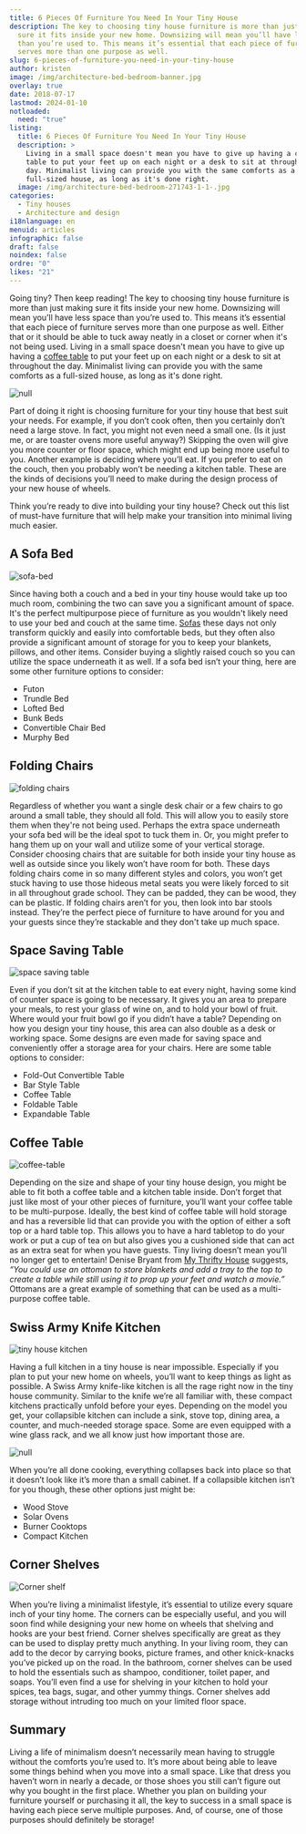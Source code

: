 ```yaml
---
title: 6 Pieces Of Furniture You Need In Your Tiny House
description: The key to choosing tiny house furniture is more than just making
  sure it fits inside your new home. Downsizing will mean you’ll have less space
  than you’re used to. This means it’s essential that each piece of furniture
  serves more than one purpose as well.
slug: 6-pieces-of-furniture-you-need-in-your-tiny-house
author: kristen
image: /img/architecture-bed-bedroom-banner.jpg
overlay: true
date: 2018-07-17
lastmod: 2024-01-10
notloaded:
  need: "true"
listing:
  title: 6 Pieces Of Furniture You Need In Your Tiny House
  description: >
    Living in a small space doesn't mean you have to give up having a coffee
    table to put your feet up on each night or a desk to sit at throughout the
    day. Minimalist living can provide you with the same comforts as a
    full-sized house, as long as it's done right.  
  image: /img/architecture-bed-bedroom-271743-1-1-.jpg
categories:
  - Tiny houses
  - Architecture and design
i18nlanguage: en
menuid: articles
infographic: false
draft: false
noindex: false
ordre: "0"
likes: "21"
---
```

Going tiny? Then keep reading! The key to choosing tiny house furniture is more than just making sure it fits inside your new home. Downsizing will mean you’ll have less space than you’re used to. This means it’s essential that each piece of furniture serves more than one purpose as well. Either that or it should be able to tuck away neatly in a closet or corner when it's not being used. Living in a small space doesn't mean you have to give up having a [coffee table](https://tlbespoke.ca/collections/coffee-tables) to put your feet up on each night or a desk to sit at throughout the day. Minimalist living can provide you with the same comforts as a full-sized house, as long as it's done right.  

![null](/img/impressed.gif)

Part of doing it right is choosing furniture for your tiny house that best suit your needs. For example, if you don’t cook often, then you certainly don’t need a large stove. In fact, you might not even need a small one. (Is it just me, or are toaster ovens more useful anyway?) Skipping the oven will give you more counter or floor space, which might end up being more useful to you. Another example is deciding where you’ll eat. If you prefer to eat on the couch, then you probably won’t be needing a kitchen table. These are the kinds of decisions you’ll need to make during the design process of your new house of wheels.

Think you’re ready to dive into building your tiny house? Check out this list of must-have furniture that will help make your transition into minimal living much easier. 

## A Sofa Bed

![sofa-bed](/img/stocksnap_ytlt81rvse.jpg)

Since having both a couch and a bed in your tiny house would take up too much room, combining the two can save you a significant amount of space. It's the perfect multipurpose piece of furniture as you wouldn't likely need to use your bed and couch at the same time. [Sofas](https://earlysettler.com.au/collections/sofas) these days not only transform quickly and easily into comfortable beds, but they often also provide a significant amount of storage for you to keep your blankets, pillows, and other items. Consider buying a slightly raised couch so you can utilize the space underneath it as well. If a sofa bed isn’t your thing, here are some other furniture options to consider:

* Futon
* Trundle Bed
* Lofted Bed
* Bunk Beds
* Convertible Chair Bed
* Murphy Bed

## Folding Chairs

![folding chairs](/img/chaz-mcgregor-646979-unsplash.jpg)

Regardless of whether you want a single desk chair or a few chairs to go around a small table, they should all fold. This will allow you to easily store them when they're not being used. Perhaps the extra space underneath your sofa bed will be the ideal spot to tuck them in. Or, you might prefer to hang them up on your wall and utilize some of your vertical storage. Consider choosing chairs that are suitable for both inside your tiny house as well as outside since you likely won’t have room for both. These days folding chairs come in so many different styles and colors, you won’t get stuck having to use those hideous metal seats you were likely forced to sit in all throughout grade school. They can be padded, they can be wood, they can be plastic. If folding chairs aren’t for you, then look into bar stools instead. They’re the perfect piece of furniture to have around for you and your guests since they’re stackable and they don't take up much space.

## Space Saving Table

![space saving table](/img/apartment-chair-contemporary-9538.jpg)

Even if you don’t sit at the kitchen table to eat every night, having some kind of counter space is going to be necessary. It gives you an area to prepare your meals, to rest your glass of wine on, and to hold your bowl of fruit. Where would your fruit bowl go if you didn’t have a table? Depending on how you design your tiny house, this area can also double as a desk or working space. Some designs are even made for saving space and conveniently offer a storage area for your chairs. Here are some table options to consider:

* Fold-Out Convertible Table
* Bar Style Table
* Coffee Table
* Foldable Table
* Expandable Table

## Coffee Table

![coffee-table](/img/apartment-architecture-carpet-584399.jpg)

Depending on the size and shape of your tiny house design, you might be able to fit both a coffee table and a kitchen table inside. Don’t forget that just like most of your other pieces of furniture, you’ll want your coffee table to be multi-purpose. Ideally, the best kind of coffee table will hold storage and has a reversible lid that can provide you with the option of either a soft top or a hard table top. This allows you to have a hard tabletop to do your work or put a cup of tea on but also gives you a cushioned side that can act as an extra seat for when you have guests. Tiny living doesn’t mean you’ll no longer get to entertain! Denise Bryant from [My Thrifty House](http://www.mythriftyhouse.com/) suggests, *“You could use an ottoman to store blankets and add a tray to the top to create a table while still using it to prop up your feet and watch a movie.”* Ottomans are a great example of something that can be used as a multi-purpose coffee table. 

## Swiss Army Knife Kitchen

![tiny house kitchen](/img/jens-johnsson-471362-unsplash.jpg)

Having a full kitchen in a tiny house is near impossible. Especially if you plan to put your new home on wheels, you’ll want to keep things as light as possible. A Swiss Army knife-like kitchen is all the rage right now in the tiny house community. Similar to the knife we’re all familiar with, these compact kitchens practically unfold before your eyes. Depending on the model you get, your collapsible kitchen can include a sink, stove top, dining area, a counter, and much-needed storage space. Some are even equipped with a wine glass rack, and we all know just how important those are.

![null](/img/cheers.gif)

 When you’re all done cooking, everything collapses back into place so that it doesn’t look like it’s more than a small cabinet. If a collapsible kitchen isn’t for you though, these other options just might be:

* Wood Stove
* Solar Ovens
* Burner Cooktops
* Compact Kitchen

## Corner Shelves

![Corner shelf](/img/jonny-caspari-483355-unsplash.jpg)

When you’re living a minimalist lifestyle, it’s essential to utilize every square inch of your tiny home. The corners can be especially useful, and you will soon find while designing your new home on wheels that shelving and hooks are your best friend. Corner shelves specifically are great as they can be used to display pretty much anything. In your living room, they can add to the decor by carrying books, picture frames, and other knick-knacks you’ve picked up on the road. In the bathroom, corner shelves can be used to hold the essentials such as shampoo, conditioner, toilet paper, and soaps. You’ll even find a use for shelving in your kitchen to hold your spices, tea bags, sugar, and other yummy things. Corner shelves add storage without intruding too much on your limited floor space.

## Summary

Living a life of minimalism doesn’t necessarily mean having to struggle without the comforts you’re used to. It’s more about being able to leave some things behind when you move into a small space. Like that dress you haven’t worn in nearly a decade, or those shoes you still can’t figure out why you bought in the first place. Whether you plan on building your furniture yourself or purchasing it all, the key to success in a small space is having each piece serve multiple purposes. And, of course, one of those purposes should definitely be storage!
